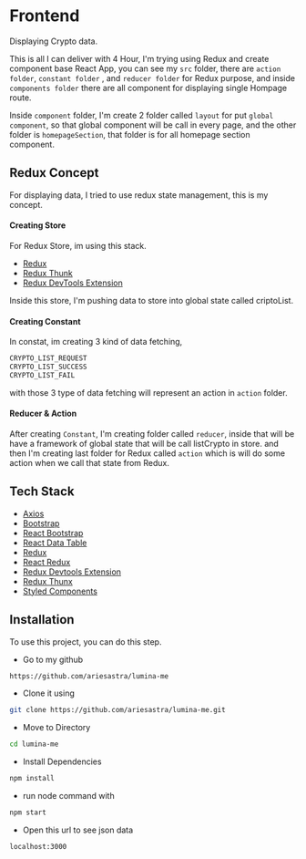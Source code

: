 
# Frontend

Displaying Crypto data.

This is all I can deliver with 4 Hour, I'm trying using
Redux and create component base React App, you can see
my `src` folder, there are `action folder`, `constant folder`
, and `reducer folder` for Redux purpose, and inside
`components folder` there are all component for displaying
single Hompage route.

Inside `component` folder, I'm create 2 folder called
`layout` for put `global component`, so that global 
component will be call in every page, and the other
folder is `homepageSection`, that folder is for all
homepage section component.

## Redux Concept

For displaying data, I tried to use redux state
management, this is my concept.

#### Creating Store
For Redux Store, im using this stack.
 - [Redux](https://redux.js.org/)
 - [Redux Thunk](https://www.npmjs.com/package/redux-thunk)
 - [Redux DevTools Extension](https://www.npmjs.com/package/redux-devtools-extension)

Inside this store, I'm pushing data to store into
global state called criptoList.

#### Creating Constant
In constat, im creating 3 kind of data fetching, 
```bash
CRYPTO_LIST_REQUEST
CRYPTO_LIST_SUCCESS
CRYPTO_LIST_FAIL
```
with those 3 type of data fetching will represent 
an action in `action` folder.

#### Reducer & Action
After creating `Constant`, I'm creating folder called
`reducer`, inside that will be have a framework of
global state that will be call listCrypto in store.
and then I'm creating last folder for Redux called
`action` which is will do some action when we call
that state from Redux.


## Tech Stack

- [Axios](https://www.npmjs.com/package/axios) 
- [Bootstrap](https://www.npmjs.com/package/bootstrap)
- [React Bootstrap](https://www.npmjs.com/package/react-bootstrap)
- [React Data Table](https://www.npmjs.com/package/react-data-table-component)
- [Redux](https://www.npmjs.com/package/redux)
- [React Redux](https://www.npmjs.com/package/react-redux)
- [Redux Devtools Extension](https://www.npmjs.com/package/redux-devtools-extension)
- [Redux Thunx](https://www.npmjs.com/package/redux-thunk)
- [Styled Components](https://styled-components.com/docs/basics#installation)
## Installation 

To use this project, you can do this step.

 - Go to my github
```bash
https://github.com/ariesastra/lumina-me
```
 - Clone it using
```bash
git clone https://github.com/ariesastra/lumina-me.git
```
 - Move to Directory
```bash 
cd lumina-me
```
 - Install Dependencies
 ```bash
npm install
```
 - run node command with
```bash
npm start
```
 - Open this url to see json data
```bash
localhost:3000
```

    